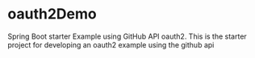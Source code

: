 # oauth2Demo
 Spring Boot starter Example using GitHub API oauth2.
 This is the starter project for developing an oauth2 example using the github api
